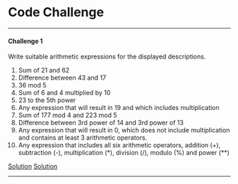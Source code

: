 # Code Challenge

---

#### Challenge 1

Write suitable arithmetic expressions for the displayed descriptions.

1. Sum of 21 and 62
2. Difference between 43 and 17
3. 36 mod 5
4. Sum of 6 and 4 multiplied by 10
5. 23 to the 5th power
6. Any expression that will result in 19 and which includes multiplication
7. Sum of 177 mod 4 and 223 mod 5
8. Difference between 3rd power of 14 and 3rd power of 13
9. Any expression that will result in 0, which does not include multiplication and contains at least 3 arithmetic operators.
10. Any expression that includes all six arithmetic operators, addition (+), subtraction (-), multiplication (*), division (/), modulo (%) and power (**)

[Solution](https://github.com/abhinandanraj/Coding-Problems-with-Solutions/blob/bb3dfee543e16d8cd126cfcc18035001832685dc/Code_Challenge/Code_Challenge_1.py)
[Solution](Code_Challenge/Code_Challenge_1.py)

---
